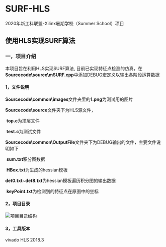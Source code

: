 # SURF-HLS
2020年新⼯科联盟-Xilinx暑期学校（Summer School）项⽬

## 使用HLS实现SURF算法

### 一，项目介绍

本项目旨在利用HLS实现SURF算法, 目前已实现特征点检测的仿真，在**Sourcecode\source\mSURF.cpp**中添加DEBUG宏定义以输出各阶段运算数据

#### 1，文件说明

**Sourcecode\common\images**文件夹里的**1.png**为测试用的图片

**Sourcecode\source**文件夹下为HLS源文件，

​		**top.c**为顶层文件

​		**test.c**为测试文件

**Sourcecode\common\OutputFile**文件夹下为DEBUG输出的文件，主要文件说明如下

​		**sum.txt**积分图数据

​		**HBox.txt**为生成的hessian模板

​		**det0.txt**~**det8.txt**为hessian模板遍历积分图的输出数据

​		**keyPoint.txt**为检测到的特征点在原图中的坐标

#### 2，项目目录

![项目目录结构](F:\MyGit\SURF-HLS\images\项目目录结构.png)

#### 3，工具版本

vivado HLS 2018.3





